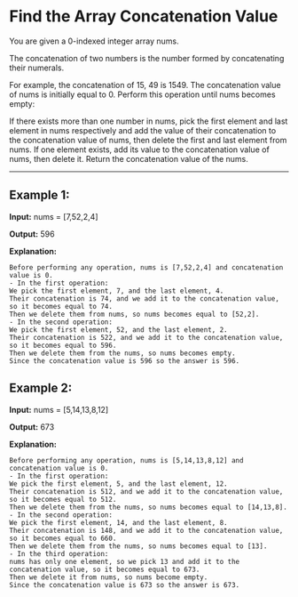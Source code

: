 # Find the Array Concatenation Value

You are given a 0-indexed integer array nums.

The concatenation of two numbers is the number formed by concatenating their numerals.

For example, the concatenation of 15, 49 is 1549.
The concatenation value of nums is initially equal to 0. Perform this operation until nums becomes empty:

If there exists more than one number in nums, pick the first element and last element in nums respectively and add the value of their concatenation to the concatenation value of nums, then delete the first and last element from nums.
If one element exists, add its value to the concatenation value of nums, then delete it.
Return the concatenation value of the nums.

---

## Example 1:

**Input:** nums = [7,52,2,4]

**Output:** 596

**Explanation:** 

    Before performing any operation, nums is [7,52,2,4] and concatenation value is 0.
    - In the first operation:
    We pick the first element, 7, and the last element, 4.
    Their concatenation is 74, and we add it to the concatenation value, so it becomes equal to 74.
    Then we delete them from nums, so nums becomes equal to [52,2].
    - In the second operation:
    We pick the first element, 52, and the last element, 2.
    Their concatenation is 522, and we add it to the concatenation value, so it becomes equal to 596.
    Then we delete them from the nums, so nums becomes empty.
    Since the concatenation value is 596 so the answer is 596.


## Example 2:

**Input:** nums = [5,14,13,8,12]

**Output:** 673

**Explanation:**

    Before performing any operation, nums is [5,14,13,8,12] and concatenation value is 0.
    - In the first operation:
    We pick the first element, 5, and the last element, 12.
    Their concatenation is 512, and we add it to the concatenation value, so it becomes equal to 512.
    Then we delete them from the nums, so nums becomes equal to [14,13,8].
    - In the second operation:
    We pick the first element, 14, and the last element, 8.
    Their concatenation is 148, and we add it to the concatenation value, so it becomes equal to 660.
    Then we delete them from the nums, so nums becomes equal to [13].
    - In the third operation:
    nums has only one element, so we pick 13 and add it to the concatenation value, so it becomes equal to 673.
    Then we delete it from nums, so nums become empty.
    Since the concatenation value is 673 so the answer is 673.
